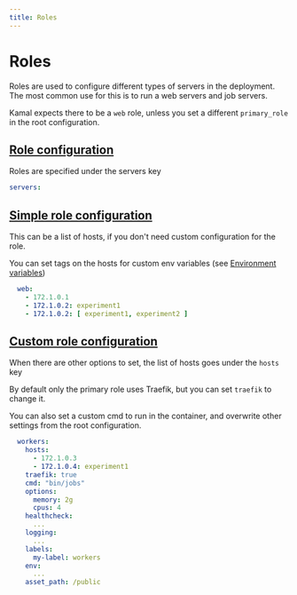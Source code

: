 ```yaml
---
title: Roles
---
```


# Roles


Roles are used to configure different types of servers in the deployment.
The most common use for this is to run a web servers and job servers.

Kamal expects there to be a `web` role, unless you set a different `primary_role`
in the root configuration.

## [Role configuration](#role-configuration)

Roles are specified under the servers key
```yaml
servers:
```
## [Simple role configuration](#simple-role-configuration)


This can be a list of hosts, if you don't need custom configuration for the role.

You can set tags on the hosts for custom env variables (see [Environment variables](../environment-variables))
```yaml
  web:
    - 172.1.0.1
    - 172.1.0.2: experiment1
    - 172.1.0.2: [ experiment1, experiment2 ]
```
## [Custom role configuration](#custom-role-configuration)

When there are other options to set, the list of hosts goes under the `hosts` key

By default only the primary role uses Traefik, but you can set `traefik` to change
it.

You can also set a custom cmd to run in the container, and overwrite other settings
from the root configuration.
```yaml
  workers:
    hosts:
      - 172.1.0.3
      - 172.1.0.4: experiment1
    traefik: true
    cmd: "bin/jobs"
    options:
      memory: 2g
      cpus: 4
    healthcheck:
      ...
    logging:
      ...
    labels:
      my-label: workers
    env:
      ...
    asset_path: /public

```
